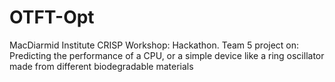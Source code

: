 # OTFT-Opt
MacDiarmid Institute CRISP Workshop: Hackathon. Team 5 project on: Predicting the performance of a CPU, or a simple device like a ring oscillator made from different biodegradable materials

